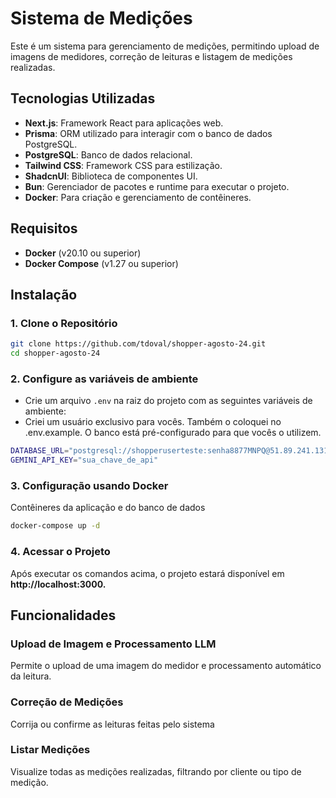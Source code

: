 # Sistema de Medições

Este é um sistema para gerenciamento de medições, permitindo upload de imagens de medidores, correção de leituras e listagem de medições realizadas.

## Tecnologias Utilizadas

- **Next.js**: Framework React para aplicações web.
- **Prisma**: ORM utilizado para interagir com o banco de dados PostgreSQL.
- **PostgreSQL**: Banco de dados relacional.
- **Tailwind CSS**: Framework CSS para estilização.
- **ShadcnUI**: Biblioteca de componentes UI.
- **Bun**: Gerenciador de pacotes e runtime para executar o projeto.
- **Docker**: Para criação e gerenciamento de contêineres.

## Requisitos

- **Docker** (v20.10 ou superior)
- **Docker Compose** (v1.27 ou superior)

## Instalação

### 1. Clone o Repositório

```bash
git clone https://github.com/tdoval/shopper-agosto-24.git
cd shopper-agosto-24
```

### 2. Configure as variáveis de ambiente

- Crie um arquivo `.env` na raiz do projeto com as seguintes variáveis de ambiente:
- Criei um usuário exclusivo para vocês. Também o coloquei no .env.example. O banco está pré-configurado para que vocês o utilizem.

```bash
DATABASE_URL="postgresql://shopperuserteste:senha8877MNPQ@51.89.241.131/shopper-exclusive-teste"
GEMINI_API_KEY="sua_chave_de_api"
```

### 3. Configuração usando Docker

Contêineres da aplicação e do banco de dados

```bash
docker-compose up -d
```

### 4. Acessar o Projeto

Após executar os comandos acima, o projeto estará disponível em **http://localhost:3000.**

## Funcionalidades

### Upload de Imagem e Processamento LLM

Permite o upload de uma imagem do medidor e processamento automático da leitura.

### Correção de Medições

Corrija ou confirme as leituras feitas pelo sistema

### Listar Medições

Visualize todas as medições realizadas, filtrando por cliente ou tipo de medição.
